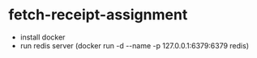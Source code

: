 # fetch-receipt-assignment
- install docker 
- run redis server (docker run -d --name <Container name> -p 127.0.0.1:6379:6379 redis)
